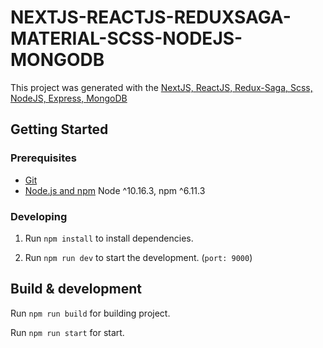 # NEXTJS-REACTJS-REDUXSAGA-MATERIAL-SCSS-NODEJS-MONGODB

This project was generated with the [NextJS, ReactJS, Redux-Saga, Scss, NodeJS, Express, MongoDB](https://medium.com/@tilomitra/building-server-rendered-react-apps-with-nextjs-40313e978cb4)

## Getting Started

### Prerequisites

- [Git](https://git-scm.com/)
- [Node.js and npm](https://nodejs.org/en/) Node ^10.16.3, npm ^6.11.3

### Developing

1. Run `npm install` to install dependencies.

2. Run `npm run dev` to start the development. (`port: 9000`)

## Build & development

Run `npm run build` for building project.

Run `npm run start` for start.

